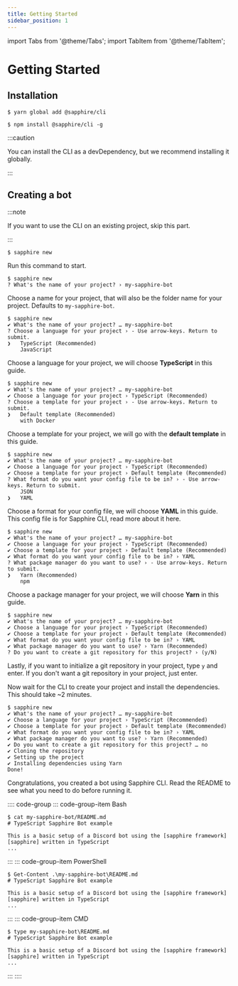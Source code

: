 ```yaml
---
title: Getting Started
sidebar_position: 1
---
```

import Tabs from '@theme/Tabs';
import TabItem from '@theme/TabItem';

# Getting Started

## Installation

<Tabs groupId="packageManagers">
<TabItem value="yarn" label="Yarn (Recommended)" default>

```shell:no-line-numbers
$ yarn global add @sapphire/cli
```

</TabItem>

<TabItem value="npm" label="NPM">

```shell:no-line-numbers
$ npm install @sapphire/cli -g
```

</TabItem>
</Tabs>

:::caution

You can install the CLI as a devDependency, but we recommend installing it globally.

:::

## Creating a bot

:::note

If you want to use the CLI on an existing project, skip this part.

:::

```shell:no-line-numbers
$ sapphire new
```
Run this command to start.

```shell:no-line-numbers{2}
$ sapphire new
? What's the name of your project? › my-sapphire-bot
```
Choose a name for your project, that will also be the folder name for your project.
Defaults to `my-sapphire-bot`.

```shell:no-line-numbers{3-5}
$ sapphire new
✔ What's the name of your project? … my-sapphire-bot
? Choose a language for your project › - Use arrow-keys. Return to submit.
❯   TypeScript (Recommended)
    JavaScript
```
Choose a language for your project, we will choose **TypeScript** in this guide.

```shell:no-line-numbers{4-6}
$ sapphire new
✔ What's the name of your project? … my-sapphire-bot
✔ Choose a language for your project › TypeScript (Recommended)
? Choose a template for your project › - Use arrow-keys. Return to submit.
❯   Default template (Recommended)
    with Docker
```
Choose a template for your project, we will go with the **default template** in this guide.

```shell:no-line-numbers{5-7}
$ sapphire new
✔ What's the name of your project? … my-sapphire-bot
✔ Choose a language for your project › TypeScript (Recommended)
✔ Choose a template for your project › Default template (Recommended)
? What format do you want your config file to be in? › - Use arrow-keys. Return to submit.
    JSON
❯   YAML
```
Choose a format for your config file, we will choose **YAML** in this guide.
This config file is for Sapphire CLI, read more about it here.

```shell:no-line-numbers{6-8}
$ sapphire new
✔ What's the name of your project? … my-sapphire-bot
✔ Choose a language for your project › TypeScript (Recommended)
✔ Choose a template for your project › Default template (Recommended)
✔ What format do you want your config file to be in? › YAML
? What package manager do you want to use? › - Use arrow-keys. Return to submit.
❯   Yarn (Recommended)
    npm
```
Choose a package manager for your project, we will choose **Yarn** in this guide.

```shell:no-line-numbers{7}
$ sapphire new
✔ What's the name of your project? … my-sapphire-bot
✔ Choose a language for your project › TypeScript (Recommended)
✔ Choose a template for your project › Default template (Recommended)
✔ What format do you want your config file to be in? › YAML
✔ What package manager do you want to use? › Yarn (Recommended)
? Do you want to create a git repository for this project? › (y/N)
```
Lastly, if you want to initialize a git repository in your project, type `y` and enter.
If you don't want a git repository in your project, just enter.


Now wait for the CLI to create your project and install the dependencies. This should take ~2 minutes.
```shell:no-line-numbers
$ sapphire new
✔ What's the name of your project? … my-sapphire-bot
✔ Choose a language for your project › TypeScript (Recommended)
✔ Choose a template for your project › Default template (Recommended)
✔ What format do you want your config file to be in? › YAML
✔ What package manager do you want to use? › Yarn (Recommended)
✔ Do you want to create a git repository for this project? … no
✔ Cloning the repository
✔ Setting up the project
✔ Installing dependencies using Yarn
Done!
```
Congratulations, you created a bot using Sapphire CLI. Read the README to see what you need to do before running it.

:::: code-group
::: code-group-item Bash
```shell:no-line-numbers
$ cat my-sapphire-bot/README.md
# TypeScript Sapphire Bot example

This is a basic setup of a Discord bot using the [sapphire framework][sapphire] written in TypeScript
...
```
:::
::: code-group-item PowerShell
```shell:no-line-numbers
$ Get-Content .\my-sapphire-bot\README.md
# TypeScript Sapphire Bot example

This is a basic setup of a Discord bot using the [sapphire framework][sapphire] written in TypeScript
...
```
:::
::: code-group-item CMD
```shell:no-line-numbers
$ type my-sapphire-bot\README.md
# TypeScript Sapphire Bot example

This is a basic setup of a Discord bot using the [sapphire framework][sapphire] written in TypeScript
...
```
:::
::::
